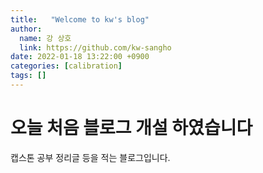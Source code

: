 ```yaml
---
title:   "Welcome to kw's blog"
author:
  name: 강 상호
  link: https://github.com/kw-sangho
date: 2022-01-18 13:22:00 +0900
categories: [calibration]
tags: []
---
```


# 오늘 처음 블로그 개설 하였습니다
캡스톤 공부 정리글 등을 적는 블로그입니다.
